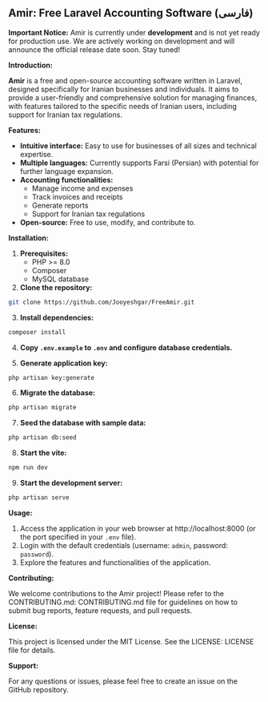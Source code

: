 ## Amir: Free Laravel Accounting Software (فارسی)

**Important Notice:** Amir is currently under **development** and is not yet ready for production use. We are actively working on development and will announce the official release date soon. Stay tuned!

**Introduction:**

**Amir** is a free and open-source accounting software written in Laravel, designed specifically for Iranian businesses and individuals. It aims to provide a user-friendly and comprehensive solution for managing finances, with features tailored to the specific needs of Iranian users, including support for Iranian tax regulations.

**Features:**

* **Intuitive interface:** Easy to use for businesses of all sizes and technical expertise.
* **Multiple languages:** Currently supports Farsi (Persian) with potential for further language expansion.
* **Accounting functionalities:**
    * Manage income and expenses
    * Track invoices and receipts
    * Generate reports
    * Support for Iranian tax regulations
* **Open-source:** Free to use, modify, and contribute to.

**Installation:**

1. **Prerequisites:**
    * PHP >= 8.0
    * Composer
    * MySQL database
2. **Clone the repository:**

```bash
git clone https://github.com/Jooyeshgar/FreeAmir.git
```

3. **Install dependencies:**

```bash
composer install
```

4. **Copy `.env.example` to `.env` and configure database credentials.**

5. **Generate application key:**

```bash
php artisan key:generate
```

6. **Migrate the database:**

```bash
php artisan migrate
```

7. **Seed the database with sample data:**

```bash
php artisan db:seed
```

8. **Start the vite:**

```bash
npm run dev
```

9. **Start the development server:**

```bash
php artisan serve
```

**Usage:**

1. Access the application in your web browser at http://localhost:8000 (or the port specified in your `.env` file).
2. Login with the default credentials (username: `admin`, password: `password`).
3. Explore the features and functionalities of the application.

**Contributing:**

We welcome contributions to the Amir project! Please refer to the CONTRIBUTING.md: CONTRIBUTING.md file for guidelines on how to submit bug reports, feature requests, and pull requests.

**License:**

This project is licensed under the MIT License. See the LICENSE: LICENSE file for details.

**Support:**

For any questions or issues, please feel free to create an issue on the GitHub repository.
